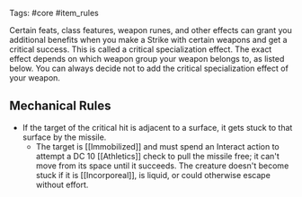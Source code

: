 Tags: #core #item_rules

Certain feats, class features, weapon runes, and other effects can grant you additional benefits when you make a Strike with certain weapons and get a critical success. This is called a critical specialization effect. The exact effect depends on which weapon group your weapon belongs to, as listed below. You can always decide not to add the critical specialization effect of your weapon.  

## Mechanical Rules
  
- If the target of the critical hit is adjacent to a surface, it gets stuck to that surface by the missile.
	- The target is [[Immobilized]] and must spend an Interact action to attempt a DC 10 [[Athletics]] check to pull the missile free; it can't move from its space until it succeeds. The creature doesn't become stuck if it is [[Incorporeal]], is liquid, or could otherwise escape without effort.